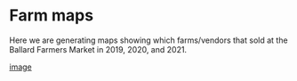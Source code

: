 # Farm maps

Here we are generating maps showing which farms/vendors that sold at the Ballard Farmers Market in 2019, 2020, and 2021.

[image](market-map-2019.png)
